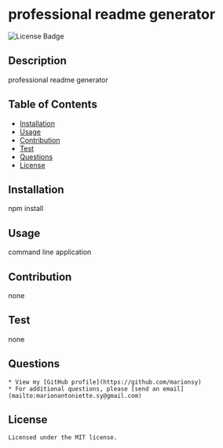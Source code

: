 # professional readme generator
  ![License Badge](https://img.shields.io/github/MIT)

  ## Description

  professional readme generator

  ## Table of Contents
   
   * [Installation](#installation)
   * [Usage](#usage)
   * [Contribution](#contribution)
   * [Test](#test)
   * [Questions](#questions)
   * [License](#license)

   ## Installation

   npm install

   ## Usage

   command line application

   ## Contribution

   none

   ## Test

   none

   ## Questions

    * View my [GitHub profile](https://github.com/marionsy)
    * For additional questions, please [send an email](mailto:marionantoniette.sy@gmail.com)
  
   ## License

    Licensed under the MIT license.

